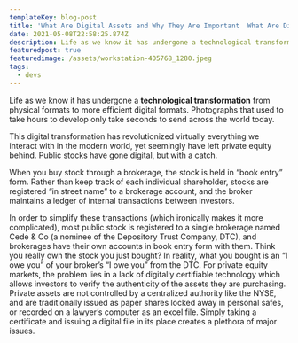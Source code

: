 ```yaml
---
templateKey: blog-post
title: 'What Are Digital Assets and Why They Are Important  What Are Digital Assets and Why They Are Important '
date: 2021-05-08T22:58:25.874Z
description: Life as we know it has undergone a technological transformation from physical formats to more efficient digital formats. Photographs that used to take hours to develop only take seconds to send across the world today.
featuredpost: true
featuredimage: /assets/workstation-405768_1280.jpeg
tags:
  - devs
---
```


Life as we know it has undergone a **technological transformation** from physical formats to more efficient digital formats. Photographs that used to take hours to develop only take seconds to send across the world today.

This digital transformation has revolutionized virtually everything we interact with in the modern world, yet seemingly have left private equity behind. Public stocks have gone digital, but with a catch.

When you buy stock through a brokerage, the stock is held in “book entry” form. Rather than keep track of each individual shareholder, stocks are registered “in street name” to a brokerage account, and the broker maintains a ledger of internal transactions between investors.

In order to simplify these transactions (which ironically makes it more complicated), most public stock is registered to a single brokerage named Cede & Co (a nominee of the Depository Trust Company, DTC), and brokerages have their own accounts in book entry form with them. Think you really own the stock you just bought? In reality, what you bought is an “I owe you” of your broker’s “I owe you” from the DTC. For private equity markets, the problem lies in a lack of digitally certifiable technology which allows investors to verify the authenticity of the assets they are purchasing. Private assets are not controlled by a centralized authority like the NYSE, and are traditionally issued as paper shares locked away in personal safes, or recorded on a lawyer’s computer as an excel file. Simply taking a certificate and issuing a digital file in its place creates a plethora of major issues.
